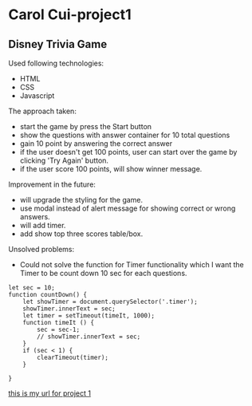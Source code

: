 # Carol Cui-project1

## Disney Trivia Game

Used following technologies:

- HTML
- CSS
- Javascript

The approach taken:

- start the game by press the Start button
- show the questions with answer container for 10 total questions
- gain 10 point by answering the correct answer
- if the user doesn't get 100 points, user can start over the game by clicking 'Try Again' button.
- if the user score 100 points, will show winner message.

Improvement in the future:
- will upgrade the styling for the game.
- use modal instead of alert message for showing correct or wrong answers.
- will add timer.
- add show top three scores table/box.

Unsolved problems:

- Could not solve the function for Timer functionality which I want the Timer to be count down 10 sec for each questions.

```
let sec = 10;
function countDown() {
	let showTimer = document.querySelector('.timer');
	showTimer.innerText = sec;
    let timer = setTimeout(timeIt, 1000);
    function timeIt () {
        sec = sec-1;
        // showTimer.innerText = sec;
    }
	if (sec < 1) {
        clearTimeout(timer);
    }

}
```

[this is my url for project 1](https://ylcarolcui.github.io/carolcui-project1/)
